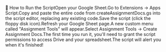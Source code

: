 🚀 How to Run the ScriptOpen your Google Sheet.Go to Extensions $\rightarrow$ Apps Script.Copy and paste the entire code from createAssignmentDocs.gs into the script editor, replacing any existing code.Save the script (click the floppy disk icon).Refresh your Google Sheet page.A new custom menu called "Assignment Tools" will appear.Select Assignment Tools $\rightarrow$ Create Assignment Docs.The first time you run it, you'll need to grant the script permissions to access Drive and your spreadsheet.The script will alert you when it's finished!

